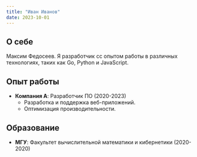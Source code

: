 ```yaml
---
title: "Иван Иванов"
date: 2023-10-01
---
```


## О себе
Максим Федосеев. Я разработчик сс опытом работы в различных технологиях, таких как Go, Python и JavaScript.

## Опыт работы
- **Компания А**: Разработчик ПО (2020-2023)
  - Разработка и поддержка веб-приложений.
  - Оптимизация производительности.

## Образование
- **МГУ**: Факультет вычислительной математики и кибернетики (2020-2020)